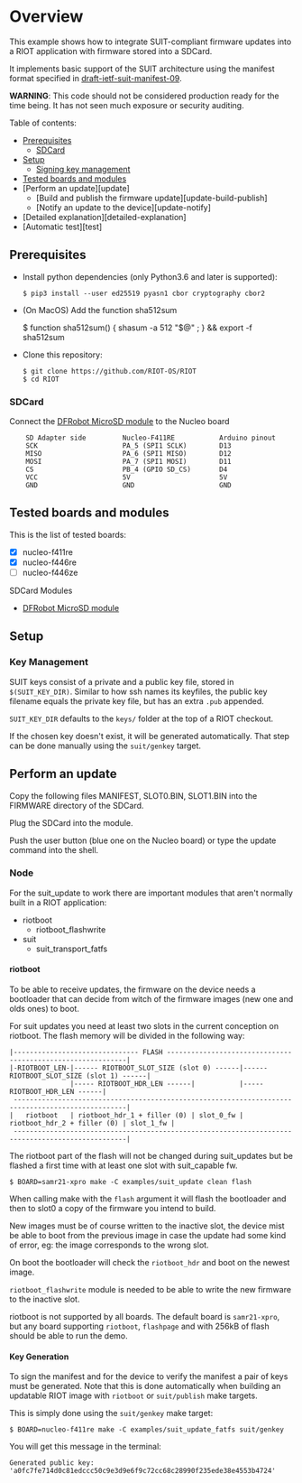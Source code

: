 # Overview

This example shows how to integrate SUIT-compliant firmware updates into a
RIOT application with firmware stored into a SDCard.

It implements basic support of the SUIT architecture using
the manifest format specified in
[draft-ietf-suit-manifest-09](https://tools.ietf.org/id/draft-ietf-suit-manifest-09.txt).

**WARNING**: This code should not be considered production ready for the time being.
             It has not seen much exposure or security auditing.

Table of contents:

- [Prerequisites][prerequisites]
  - [SDCard][prerequisites-sdcard]
- [Setup][setup]
  - [Signing key management][key-management]
- [Tested boards and modules][tested-boards]
- [Perform an update][update]
  - [Build and publish the firmware update][update-build-publish]
  - [Notify an update to the device][update-notify]
- [Detailed explanation][detailed-explanation]
- [Automatic test][test]

## Prerequisites
[prerequisites]: #Prerequisites

- Install python dependencies (only Python3.6 and later is supported):

      $ pip3 install --user ed25519 pyasn1 cbor cryptography cbor2

- (On MacOS) Add the function sha512sum

	 $ function sha512sum() { shasum -a 512 "$@" ; } && export -f sha512sum

- Clone this repository:

      $ git clone https://github.com/RIOT-OS/RIOT
      $ cd RIOT

### SDCard
[prerequisites-sdcard]: #SDCard

Connect the [DFRobot MicroSD module](https://wiki.dfrobot.com/MicroSD_card_module_for_Arduino__SKU_DFR0229_) to the Nucleo board
```
    SD Adapter side 		Nucleo-F411RE			Arduino pinout
    SCK 					PA_5 (SPI1 SCLK)		D13
    MISO 					PA_6 (SPI1 MISO)		D12
    MOSI 					PA_7 (SPI1 MOSI)		D11
    CS 						PB_4 (GPIO SD_CS)		D4
    VCC 					5V						5V
    GND 					GND						GND
```


## Tested boards and modules
[tested-boards]: #TestedBoards

This is the list of tested boards:
* [x] nucleo-f411re
* [x] nucleo-f446re
* [ ] nucleo-f446ze

SDCard Modules
* [DFRobot MicroSD module](https://wiki.dfrobot.com/MicroSD_card_module_for_Arduino__SKU_DFR0229)

## Setup
[setup]: #Setup

### Key Management
[key-management]: #Key-management

SUIT keys consist of a private and a public key file, stored in `$(SUIT_KEY_DIR)`.
Similar to how ssh names its keyfiles, the public key filename equals the
private key file, but has an extra `.pub` appended.

`SUIT_KEY_DIR` defaults to the `keys/` folder at the top of a RIOT checkout.

If the chosen key doesn't exist, it will be generated automatically.
That step can be done manually using the `suit/genkey` target.


## Perform an update

Copy the following files MANIFEST, SLOT0.BIN, SLOT1.BIN into the FIRMWARE directory of the SDCard.

Plug the SDCard into the module.

Push the user button (blue one on the Nucleo board) or type the update command into the shell.


### Node

For the suit_update to work there are important modules that aren't normally built
in a RIOT application:

* riotboot
    * riotboot_flashwrite
* suit
    * suit_transport_fatfs

#### riotboot

To be able to receive updates, the firmware on the device needs a bootloader
that can decide from witch of the firmware images (new one and olds ones) to boot.

For suit updates you need at least two slots in the current conception on riotboot.
The flash memory will be divided in the following way:

```
|------------------------------- FLASH ------------------------------------------------------------|
|-RIOTBOOT_LEN-|------ RIOTBOOT_SLOT_SIZE (slot 0) ------|------ RIOTBOOT_SLOT_SIZE (slot 1) ------|
               |----- RIOTBOOT_HDR_LEN ------|           |----- RIOTBOOT_HDR_LEN ------|
 --------------------------------------------------------------------------------------------------|
|   riotboot   | riotboot_hdr_1 + filler (0) | slot_0_fw | riotboot_hdr_2 + filler (0) | slot_1_fw |
 --------------------------------------------------------------------------------------------------|
```

The riotboot part of the flash will not be changed during suit_updates but
be flashed a first time with at least one slot with suit_capable fw.

    $ BOARD=samr21-xpro make -C examples/suit_update clean flash

When calling make with the `flash` argument it will flash the bootloader
and then to slot0 a copy of the firmware you intend to build.

New images must be of course written to the inactive slot, the device mist be able
to boot from the previous image in case the update had some kind of error, eg:
the image corresponds to the wrong slot.

On boot the bootloader will check the `riotboot_hdr` and boot on the newest
image.

`riotboot_flashwrite` module is needed to be able to write the new firmware to
the inactive slot.

riotboot is not supported by all boards. The default board is `samr21-xpro`,
but any board supporting `riotboot`, `flashpage` and with 256kB of flash should
be able to run the demo.


#### Key Generation

To sign the manifest and for the device to verify the manifest a pair of keys
must be generated. Note that this is done automatically when building an
updatable RIOT image with `riotboot` or `suit/publish` make targets.

This is simply done using the `suit/genkey` make target:

    $ BOARD=nucleo-f411re make -C examples/suit_update_fatfs suit/genkey

You will get this message in the terminal:

    Generated public key: 'a0fc7fe714d0c81edccc50c9e3d9e6f9c72cc68c28990f235ede38e4553b4724'
